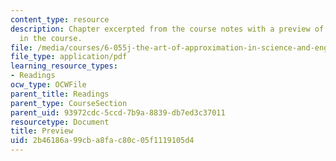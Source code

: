 ```yaml
---
content_type: resource
description: Chapter excerpted from the course notes with a preview of materials covered
  in the course.
file: /media/courses/6-055j-the-art-of-approximation-in-science-and-engineering-spring-2008/2b46186a99cba8fac80c05f1119105d4_feb06a.pdf
file_type: application/pdf
learning_resource_types:
- Readings
ocw_type: OCWFile
parent_title: Readings
parent_type: CourseSection
parent_uid: 93972cdc-5ccd-7b9a-8839-db7ed3c37011
resourcetype: Document
title: Preview
uid: 2b46186a-99cb-a8fa-c80c-05f1119105d4
---
```

